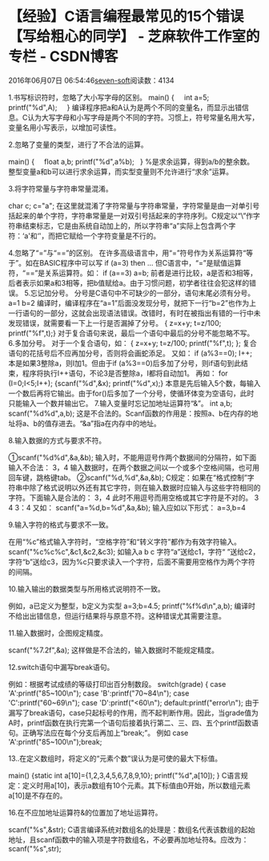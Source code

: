 
# 【经验】C语言编程最常见的15个错误【写给粗心的同学】 -  芝麻软件工作室的专栏 - CSDN博客


2016年06月07日 06:54:46[seven-soft](https://me.csdn.net/softn)阅读数：4134


1.书写标识符时，忽略了大小写字母的区别。
main()
{     int a=5;
printf("%d",A);     }
编译程序把a和A认为是两个不同的变量名，而显示出错信息。C认为大写字母和小写字母是两个不同的字符。习惯上，符号常量名用大写，变量名用小写表示，以增加可读性。

2.忽略了变量的类型，进行了不合法的运算。

main()
{     float a,b;
printf("%d",a%b);   }
%是求余运算，得到a/b的整余数。整型变量a和b可以进行求余运算，而实型变量则不允许进行“求余”运算。

3.将字符常量与字符串常量混淆。

char c;
c="a";
在这里就混淆了字符常量与字符串常量，字符常量是由一对单引号括起来的单个字符，字符串常量是一对双引号括起来的字符序列。C规定以“\”作字符串结束标志，它是由系统自动加上的，所以字符串“a”实际上包含两个字符：‘a'和‘\'，而把它赋给一个字符变量是不行的。

4.忽略了“=”与“==”的区别。
在许多高级语言中，用“=”符号作为关系运算符“等于”。如在BASIC程序中可以写
if (a=3) then …
但C语言中，“=”是赋值运算符，“==”是关系运算符。如：
if (a==3) a=b;
前者是进行比较，a是否和3相等，后者表示如果a和3相等，把b值赋给a。由于习惯问题，初学者往往会犯这样的错误。
5.忘记加分号。
分号是C语句中不可缺少的一部分，语句末尾必须有分号。
a=1
b=2
编译时，编译程序在“a=1”后面没发现分号，就把下一行“b=2”也作为上一行语句的一部分，这就会出现语法错误。改错时，有时在被指出有错的一行中未发现错误，就需要看一下上一行是否漏掉了分号。
{ z=x+y;
t=z/100;
printf("%f",t);}
对于复合语句来说，最后一个语句中最后的分号不能忽略不写。
6.多加分号。
对于一个复合语句，如：
{ z=x+y;
t=z/100;
printf("%f",t);
};
复合语句的花括号后不应再加分号，否则将会画蛇添足。
又如：
if (a%3==0);
I++;
本是如果3整除a，则I加1。但由于if (a%3==0)后多加了分号，则if语句到此结束，程序将执行I++语句，不论3是否整除a，I都将自动加1。
再如：
for (I=0;I<5;I++);
{scanf("%d",&x);
printf("%d",x);}
本意是先后输入5个数，每输入一个数后再将它输出。由于for()后多加了一个分号，使循环体变为空语句，此时只能输入一个数并输出它。
7.输入变量时忘记加地址运算符“&”。
int a,b;
scanf("%d%d",a,b);
这是不合法的。Scanf函数的作用是：按照a、b在内存的地址将a、b的值存进去。“&a”指a在内存中的地址。

8.输入数据的方式与要求不符。

①scanf("%d%d",&a,&b);
输入时，不能用逗号作两个数据间的分隔符，如下面输入不合法：
3，4
输入数据时，在两个数据之间以一个或多个空格间隔，也可用回车键，跳格键tab。
②scanf("%d,%d",&a,&b);
C规定：如果在“格式控制”字符串中除了格式说明以外还有其它字符，则在输入数据时应输入与这些字符相同的字符。下面输入是合法的：
3，4
此时不用逗号而用空格或其它字符是不对的。
3 4 3：4
又如：
scanf("a=%d,b=%d",&a,&b);
输入应如以下形式：
a=3,b=4

9.输入字符的格式与要求不一致。

在用“%c”格式输入字符时，“空格字符”和“转义字符”都作为有效字符输入。
scanf("%c%c%c",&c1,&c2,&c3);
如输入a b c
字符“a”送给c1，字符“ ”送给c2，字符“b”送给c3，因为%c只要求读入一个字符，后面不需要用空格作为两个字符的间隔。

10.输入输出的数据类型与所用格式说明符不一致。

例如，a已定义为整型，b定义为实型
a=3;b=4.5;
printf("%f%d\n",a,b);
编译时不给出出错信息，但运行结果将与原意不符。这种错误尤其需要注意。

11.输入数据时，企图规定精度。

scanf("%7.2f",&a);
这样做是不合法的，输入数据时不能规定精度。

12.switch语句中漏写break语句。

例如：根据考试成绩的等级打印出百分制数段。
switch(grade)
{ case 'A':printf("85~100\n");
case 'B':printf("70~84\n");
case 'C':printf("60~69\n");
case 'D':printf("<60\n");
default:printf("error\n");
由于漏写了break语句，case只起标号的作用，而不起判断作用。因此，当grade值为A时，printf函数在执行完第一个语句后接着执行第二、三、四、五个printf函数语句。正确写法应在每个分支后再加上“break;”。
例如
case 'A':printf("85~100\n");break;

13..在定义数组时，将定义的“元素个数”误认为是可使的最大下标值。

main()
{static int a[10]={1,2,3,4,5,6,7,8,9,10};
printf("%d",a[10]);
}
C语言规定：定义时用a[10]，表示a数组有10个元素。其下标值由0开始，所以数组元素a[10]是不存在的。

16.在不应加地址运算符&的位置加了地址运算符。

scanf("%s",&str);
C语言编译系统对数组名的处理是：数组名代表该数组的起始地址，且scanf函数中的输入项是字符数组名，不必要再加地址符&。应改为：
scanf("%s",str);

